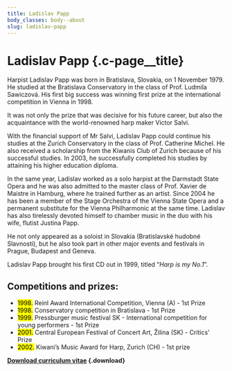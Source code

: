 ```yaml
---
title: Ladislav Papp
body_classes: body--about
slug: ladislav-papp
---
```


# Ladislav Papp {.c-page__title}

Harpist Ladislav Papp was born in Bratislava, Slovakia, on 1 November 1979.
He studied at the Bratislava Conservatory in the class of Prof. Ludmila
Sawiczová.
His first big success was winning first prize at the international competition
in Vienna in 1998.

It was not only the prize that was decisive for his future career, but also the
acquaintance with the world-renowned harp maker Victor Salvi.

With the financial support of Mr Salvi, Ladislav Papp could continue his studies
at the Zurich Conservatory in the class of Prof. Catherine Michel. He also
received a scholarship from the Kiwanis Club of Zurich because of his successful
studies.
In 2003, he successfully completed his studies by attaining his higher education
diploma.

In the same year, Ladislav worked as a solo harpist at the Darmstadt State Opera
and he was also admitted to the master class of Prof. Xavier de Maistre in
Hamburg, where he trained further as an artist.
Since 2004 he has been a member of the Stage Orchestra of the Vienna State Opera
and a permanent substitute for the Vienna Philharmonic at the same time.
Ladislav has also tirelessly devoted himself to chamber music in the duo with
his wife, flutist Justina Papp.

He not only appeared as a soloist in Slovakia (Bratislavské hudobné Slavností),
but he also took part in other major events and festivals in Prague, Budapest
and Geneva.

Ladislav Papp brought his first CD out in 1999, titled “_Harp is my No.1_”.

## Competitions and prizes:

- <mark>1998\.</mark> Reinl Award International Competition, Vienna (A) - 1st Prize
- <mark>1998\.</mark> Conservatory competition in Bratislava - 1st Prize
- <mark>1999\.</mark> Pressburger music festival SK - International competition for young performers - 1st Prize
- <mark>2001\.</mark> Central European Festival of Concert Art, Žilina (SK) - Critics' Prize
- <mark>2002\.</mark> Kiwani’s Music Award for Harp, Zurich (CH) - 1st prize

**[Download curriculum vitae](Ladislav-Papp-cv-en.pdf?target=_blank) {.download}**
